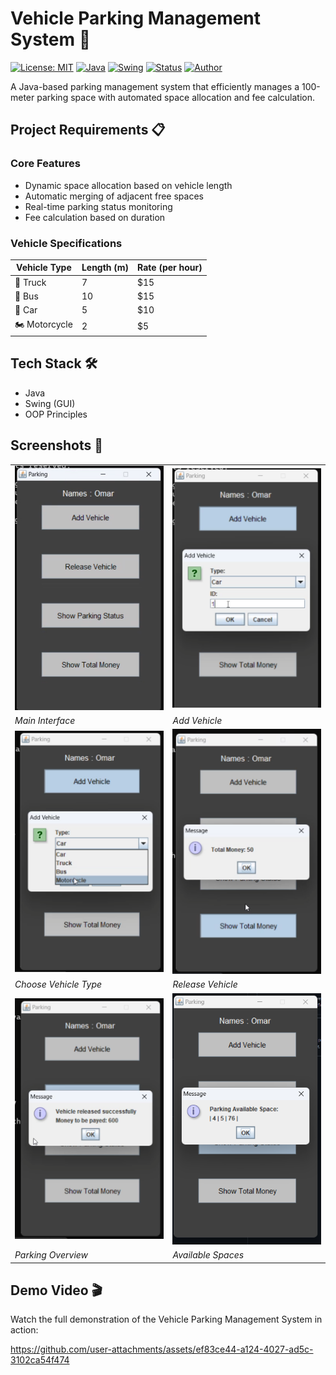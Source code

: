 # Vehicle Parking Management System 🚗

[![License: MIT](https://img.shields.io/badge/License-MIT-yellow.svg)](https://opensource.org/licenses/MIT)
[![Java](https://img.shields.io/badge/Java-ED8B00?style=flat&logo=java&logoColor=white)](https://www.java.com)
[![Swing](https://img.shields.io/badge/Swing-GUI-blue)](https://docs.oracle.com/javase/tutorial/uiswing/)
[![Status](https://img.shields.io/badge/Status-Active-success)](https://github.com/Omar7001-B/Vehicle-Parking-Project)
[![Author](https://img.shields.io/badge/Author-Omar7001--B-green)](https://github.com/Omar7001-B)

A Java-based parking management system that efficiently manages a 100-meter parking space with automated space allocation and fee calculation.

## Project Requirements 📋

### Core Features
- Dynamic space allocation based on vehicle length
- Automatic merging of adjacent free spaces
- Real-time parking status monitoring
- Fee calculation based on duration

### Vehicle Specifications

| Vehicle Type | Length (m) | Rate (per hour) |
|-------------|------------|-----------------|
| 🚛 Truck    | 7         | $15            |
| 🚌 Bus      | 10        | $15            |
| 🚗 Car      | 5         | $10            |
| 🏍️ Motorcycle| 2         | $5             |

## Tech Stack 🛠️
- Java
- Swing (GUI)
- OOP Principles

## Screenshots 📸

<div align="center">
<table>
  <tr>
    <td><img src="Screenshots/1.png" alt="Main Interface" width="400"/></td>
    <td><img src="Screenshots/2.png" alt="Add Vehicle" width="400"/></td>
  </tr>
  <tr>
    <td><em>Main Interface</em></td>
    <td><em>Add Vehicle</em></td>
  </tr>
  <tr>
    <td><img src="Screenshots/3.png" alt="Choose Vehicle Type" width="400"/></td>
    <td><img src="Screenshots/4.png" alt="Release Vehicle" width="400"/></td>
  </tr>
  <tr>
    <td><em>Choose Vehicle Type</em></td>
    <td><em>Release Vehicle</em></td>
  </tr>
  <tr>
    <td><img src="Screenshots/5.png" alt="Parking Overview" width="400"/></td>
    <td><img src="Screenshots/6.png" alt="Available Spaces" width="400"/></td>
  </tr>
  <tr>
    <td><em>Parking Overview</em></td>
    <td><em>Available Spaces</em></td>
  </tr>
</table>
</div>

## Demo Video 🎬
Watch the full demonstration of the Vehicle Parking Management System in action:

https://github.com/user-attachments/assets/ef83ce44-a124-4027-ad5c-3102ca54f474

